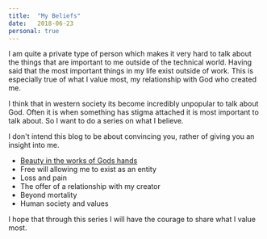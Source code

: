 ```yaml
---
title:  "My Beliefs"
date:   2018-06-23
personal: true
---
```


I am quite a private type of person which makes it very hard to talk about the things that are important to me outside of the technical world. Having said that the most important things in my life exist outside of work. This is especially true of what I value most, my relationship with God who created me.

I think that in western society its become incredibly unpopular to talk about God. Often it is when something has stigma attached it is most important to talk about. So I want to do a series on what I believe.

I don't intend this blog to be about convincing you, rather of giving you an insight into me.

- [Beauty in the works of Gods hands]({{site.baseurl}}/2018/beauty-in-the-works-of-Gods-hands/)
- Free will allowing me to exist as an entity
- Loss and pain
- The offer of a relationship with my creator
- Beyond mortality
- Human society and values

I hope that through this series I will have the courage to share what I value most. 